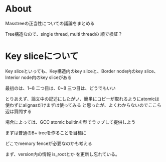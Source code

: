 # About
Masstreeの正当性についての議論をまとめる

Tree構造なので、single thread, multi threadの
順で検証？


# Key sliceについて

Key sliceといっても、Key構造内のkey sliceと、Border node内のkey slice、
Interior node内のkey sliceがある

最初のは、1~8
二つ目は、0~8
三つ目は、どうでもいい

とりあえず、論文中の記述にしたがい、簡単にコピーが取れるようにatomicは使わずにalignasだけまずは使ってみる
と思ったが、よくわからないのでここら辺は質問する

場合によっては、GCC atomic builtinを型でラップして提供しよう

まずは普通のB+ treeを作ることを目標に


どこでmemory fenceが必要なのかも考える


まず、version内の情報 is_rootとか
を更新し忘れている。
